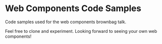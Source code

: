 # Web Components Code Samples

Code samples used for the web components brownbag talk.

Feel free to clone and experiment. Looking forward to seeing your own web components!
